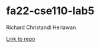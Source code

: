 # fa22-cse110-lab5

Richard Christandi Heriawan 

[Link to repo](hhttps://github.com/RichardHeriawan/continuous-integration.git)

